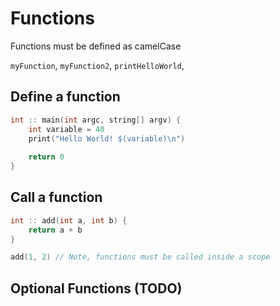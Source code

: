 # Functions

Functions must be defined as camelCase

`myFunction`, 
`myFunction2`, 
`printHelloWorld`, 

## Define a function

```C
int :: main(int argc, string[] argv) {
    int variable = 40
    print("Hello World! $(variable)\n")
    
    return 0
}
```

## Call a function

```C
int :: add(int a, int b) {
    return a + b
}

add(1, 2) // Note, functions must be called inside a scope
```

## Optional Functions (TODO)